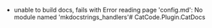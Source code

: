 
* unable to build docs, fails with Error reading page 'config.md': No module named 'mkdocstrings_handlers'# CatCode.Plugin.CatDocs
